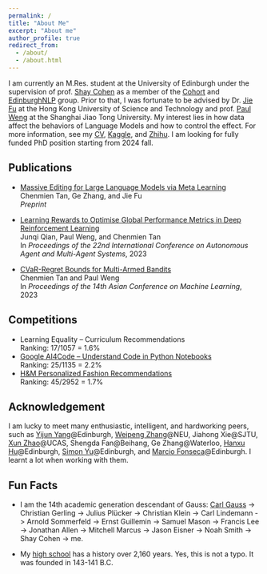 ```yaml
---
permalink: /
title: "About Me"
excerpt: "About me"
author_profile: true
redirect_from: 
  - /about/
  - /about.html
---
```


I am currently an M.Res. student at the University of Edinburgh under the supervision of prof. [Shay Cohen](https://homepages.inf.ed.ac.uk/scohen/)
as a member of the [Cohort](https://bollin.inf.ed.ac.uk) and [EdinburghNLP](https://edinburghnlp.inf.ed.ac.uk/) group.
Prior to that, I was fortunate to be advised by Dr. [Jie Fu](https://bigaidream.github.io/) at the Hong Kong University of Science and Technology and prof. [Paul Weng](http://weng.fr/) at the Shanghai Jiao Tong University.
My interest lies in how data affect the behaviors of Language Models and how to control the effect.
For more information, see my [CV](https://chenmientan.github.io/files/CV.pdf), [Kaggle](https://www.kaggle.com/chenmientan), and [Zhihu](https://www.zhihu.com/people/tanchenmien).
I am looking for fully funded PhD position starting from 2024 fall.

## Publications

* [Massive Editing for Large Language Models via Meta Learning](https://arxiv.org/pdf/2311.04661.pdf)  
Chenmien Tan, Ge Zhang, and Jie Fu  
*Preprint*

* [Learning Rewards to Optimise Global Performance Metrics in Deep Reinforcement Learning](https://www.southampton.ac.uk/~eg/AAMAS2023/pdfs/p1951.pdf)  
Junqi Qian, Paul Weng, and Chenmien Tan  
In *Proceedings of the 22nd International Conference on Autonomous Agent and Multi-Agent Systems*, 2023

* [CVaR-Regret Bounds for Multi-Armed Bandits](https://proceedings.mlr.press/v189/tan23a/tan23a.pdf)  
Chenmien Tan and Paul Weng  
In *Proceedings of the 14th Asian Conference on Machine Learning*, 2023

## Competitions

* Learning Equality – Curriculum Recommendations  
Ranking: 17/1057 = 1.6%
* [Google AI4Code – Understand Code in Python Notebooks](https://www.kaggle.com/competitions/AI4Code/discussion/343603)  
Ranking: 25/1135 = 2.2%  
* [H&M Personalized Fashion Recommendations](https://github.com/Wp-Zhang/H-M-Fashion-RecSys)  
Ranking: 45/2952 = 1.7%

## Acknowledgement

I am lucky to meet many enthusiastic, intelligent, and hardworking peers, such as [Yijun Yang](https://thomasyyj.github.io/yangyijun/)@Edinburgh, [Weipeng Zhang](https://github.com/Wp-Zhang)@NEU, Jiahong Xie@SJTU, [Xun Zhao](https://github.com/CarnoZhao)@UCAS, Shengda Fan@Beihang, Ge Zhang@Waterloo, [Hanxu Hu](https://hanxuhu.github.io)@Edinburgh, [Simon Yu](https://simon-yu.netlify.app)@Edinburgh, and [Marcio Fonseca](https://marciofonseca.me)@Edinburgh.
I learnt a lot when working with them.

## Fun Facts

* I am the 14th academic generation descendant of Gauss: [Carl Gauss](https://www.genealogy.math.ndsu.nodak.edu/id.php?id=18231) 
-> Christian Gerling 
-> Julius Plücker 
-> Christian Klein 
-> Carl Lindemann
-> Arnold Sommerfeld
-> Ernst Guillemin
-> Samuel Mason
-> Francis Lee
-> Jonathan Allen
-> Mitchell Marcus
-> Jason Eisner
-> Noah Smith
-> Shay Cohen
-> me.

* My [high school](https://en.wikipedia.org/wiki/Sichuan_Chengdu_Shishi_High_School) has a history over 2,160 years.
Yes, this is not a typo.
It was founded in 143-141 B.C.